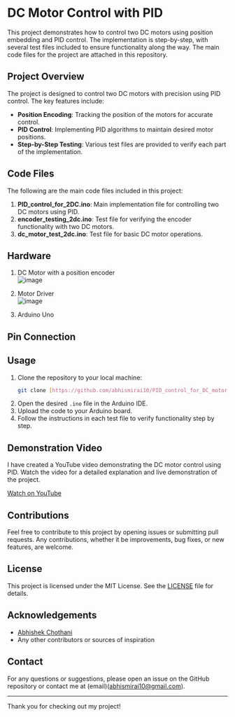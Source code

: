 # DC Motor Control with PID

This project demonstrates how to control two DC motors using position embedding and PID control. The implementation is step-by-step, with several test files included to ensure functionality along the way. The main code files for the project are attached in this repository.

## Project Overview

The project is designed to control two DC motors with precision using PID control. The key features include:

- **Position Encoding**: Tracking the position of the motors for accurate control.
- **PID Control**: Implementing PID algorithms to maintain desired motor positions.
- **Step-by-Step Testing**: Various test files are provided to verify each part of the implementation.

## Code Files

The following are the main code files included in this project:

1. **PID_control_for_2DC.ino**: Main implementation file for controlling two DC motors using PID.
2. **encoder_testing_2dc.ino**: Test file for verifying the encoder functionality with two DC motors.
3. **dc_motor_test_2dc.ino**: Test file for basic DC motor operations.

## Hardware

1. DC Motor with a position encoder  
   ![image](https://github.com/abhismirai10/PID_control_for_DC_motor/assets/121724635/a3b5f92c-6447-41d7-8eca-b77646844439)

2. Motor Driver  
   ![image](https://github.com/abhismirai10/PID_control_for_DC_motor/assets/121724635/beb02a9c-0a30-4ae6-8522-6b5a92d7c390)

3. Arduino Uno

## Pin Connection

## Usage

1. Clone the repository to your local machine:
    ```sh
    git clone [https://github.com/abhismirai10/PID_control_for_DC_motor.git]
    ```
2. Open the desired `.ino` file in the Arduino IDE.
3. Upload the code to your Arduino board.
4. Follow the instructions in each test file to verify functionality step by step.

## Demonstration Video

I have created a YouTube video demonstrating the DC motor control using PID. Watch the video for a detailed explanation and live demonstration of the project.

[Watch on YouTube](https://www.youtube.com/link-to-your-video)

## Contributions

Feel free to contribute to this project by opening issues or submitting pull requests. Any contributions, whether it be improvements, bug fixes, or new features, are welcome.

## License

This project is licensed under the MIT License. See the [LICENSE](LICENSE) file for details.

## Acknowledgements

- [Abhishek Chothani](https://github.com/abhismirai10)
- Any other contributors or sources of inspiration

## Contact

For any questions or suggestions, please open an issue on the GitHub repository or contact me at (email)(abhismirai10@gmail.com).

---

Thank you for checking out my project!
